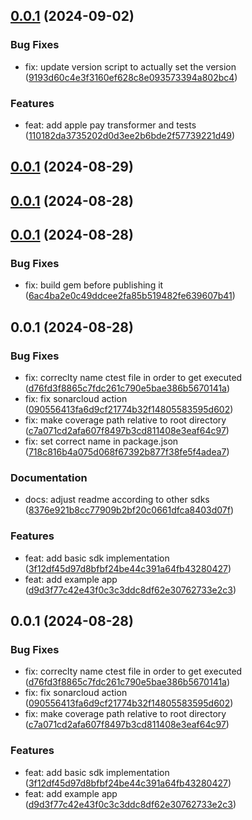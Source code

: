 ## [0.0.1](https://github.com/PAYONE-GmbH/PCP-ServerSDK-ruby/compare/v0.0.6...v0.0.1) (2024-09-02)

### Bug Fixes

* fix: update version script to actually set the version ([9193d60c4e3f3160ef628c8e093573394a802bc4](https://github.com/PAYONE-GmbH/PCP-ServerSDK-ruby/commit/9193d60c4e3f3160ef628c8e093573394a802bc4))

### Features

* feat: add apple pay transformer and tests ([110182da3735202d0d3ee2b6bde2f57739221d49](https://github.com/PAYONE-GmbH/PCP-ServerSDK-ruby/commit/110182da3735202d0d3ee2b6bde2f57739221d49))

## [0.0.1](https://github.com/PAYONE-GmbH/PCP-ServerSDK-ruby/compare/v0.0.5...v0.0.1) (2024-08-29)

## [0.0.1](https://github.com/PAYONE-GmbH/PCP-ServerSDK-ruby/compare/v0.0.4...v0.0.1) (2024-08-28)

## [0.0.1](https://github.com/PAYONE-GmbH/PCP-ServerSDK-ruby/compare/v0.1.0...v0.0.1) (2024-08-28)

### Bug Fixes

* fix: build gem before publishing it ([6ac4ba2e0c49ddcee2fa85b519482fe639607b41](https://github.com/PAYONE-GmbH/PCP-ServerSDK-ruby/commit/6ac4ba2e0c49ddcee2fa85b519482fe639607b41))

## 0.0.1 (2024-08-28)

### Bug Fixes

* fix: correclty name ctest file in order to get executed ([d76fd3f8865c7fdc261c790e5bae386b5670141a](https://github.com/PAYONE-GmbH/PCP-ServerSDK-ruby/commit/d76fd3f8865c7fdc261c790e5bae386b5670141a))
* fix: fix sonarcloud action ([090556413fa6d9cf21774b32f14805583595d602](https://github.com/PAYONE-GmbH/PCP-ServerSDK-ruby/commit/090556413fa6d9cf21774b32f14805583595d602))
* fix: make coverage path relative to root directory ([c7a071cd2afa607f8497b3cd811408e3eaf64c97](https://github.com/PAYONE-GmbH/PCP-ServerSDK-ruby/commit/c7a071cd2afa607f8497b3cd811408e3eaf64c97))
* fix: set correct name in package.json ([718c816b4a075d068f67392b877f38fe5f4adea7](https://github.com/PAYONE-GmbH/PCP-ServerSDK-ruby/commit/718c816b4a075d068f67392b877f38fe5f4adea7))

### Documentation

* docs: adjust readme according to other sdks ([8376e921b8cc77909b2bf20c0661dfca8403d07f](https://github.com/PAYONE-GmbH/PCP-ServerSDK-ruby/commit/8376e921b8cc77909b2bf20c0661dfca8403d07f))

### Features

* feat: add basic sdk implementation ([3f12df45d97d8bfbf24be44c391a64fb43280427](https://github.com/PAYONE-GmbH/PCP-ServerSDK-ruby/commit/3f12df45d97d8bfbf24be44c391a64fb43280427))
* feat: add example app ([d9d3f77c42e43f0c3c3ddc8df62e30762733e2c3](https://github.com/PAYONE-GmbH/PCP-ServerSDK-ruby/commit/d9d3f77c42e43f0c3c3ddc8df62e30762733e2c3))

## 0.0.1 (2024-08-28)

### Bug Fixes

* fix: correclty name ctest file in order to get executed ([d76fd3f8865c7fdc261c790e5bae386b5670141a](https://github.com/PAYONE-GmbH/PCP-ServerSDK-DotNet/commit/d76fd3f8865c7fdc261c790e5bae386b5670141a))
* fix: fix sonarcloud action ([090556413fa6d9cf21774b32f14805583595d602](https://github.com/PAYONE-GmbH/PCP-ServerSDK-DotNet/commit/090556413fa6d9cf21774b32f14805583595d602))
* fix: make coverage path relative to root directory ([c7a071cd2afa607f8497b3cd811408e3eaf64c97](https://github.com/PAYONE-GmbH/PCP-ServerSDK-DotNet/commit/c7a071cd2afa607f8497b3cd811408e3eaf64c97))

### Features

* feat: add basic sdk implementation ([3f12df45d97d8bfbf24be44c391a64fb43280427](https://github.com/PAYONE-GmbH/PCP-ServerSDK-DotNet/commit/3f12df45d97d8bfbf24be44c391a64fb43280427))
* feat: add example app ([d9d3f77c42e43f0c3c3ddc8df62e30762733e2c3](https://github.com/PAYONE-GmbH/PCP-ServerSDK-DotNet/commit/d9d3f77c42e43f0c3c3ddc8df62e30762733e2c3))

